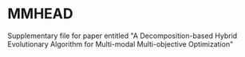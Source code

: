 # MMHEAD
Supplementary file for paper entitled "A Decomposition-based Hybrid Evolutionary Algorithm for Multi-modal Multi-objective Optimization"
